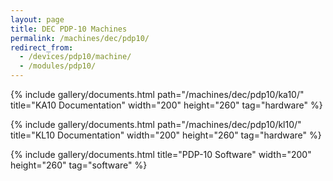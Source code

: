 ```yaml
---
layout: page
title: DEC PDP-10 Machines
permalink: /machines/dec/pdp10/
redirect_from:
  - /devices/pdp10/machine/
  - /modules/pdp10/
---
```


{% include gallery/documents.html path="/machines/dec/pdp10/ka10/" title="KA10 Documentation" width="200" height="260" tag="hardware" %}

{% include gallery/documents.html path="/machines/dec/pdp10/kl10/" title="KL10 Documentation" width="200" height="260" tag="hardware" %}

{% include gallery/documents.html title="PDP-10 Software" width="200" height="260" tag="software" %}
